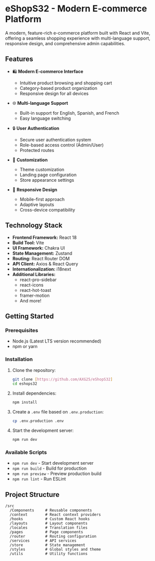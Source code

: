 # eShopS32 - Modern E-commerce Platform

A modern, feature-rich e-commerce platform built with React and Vite, offering a seamless shopping experience with multi-language support, responsive design, and comprehensive admin capabilities.

## Features

- 🛍️ **Modern E-commerce Interface**
  - Intuitive product browsing and shopping cart
  - Category-based product organization
  - Responsive design for all devices

- 🌐 **Multi-language Support**
  - Built-in support for English, Spanish, and French
  - Easy language switching

- 🔒 **User Authentication**
  - Secure user authentication system
  - Role-based access control (Admin/User)
  - Protected routes

- 🎨 **Customization**
  - Theme customization
  - Landing page configuration
  - Store appearance settings

- 📱 **Responsive Design**
  - Mobile-first approach
  - Adaptive layouts
  - Cross-device compatibility

## Technology Stack

- **Frontend Framework:** React 18
- **Build Tool:** Vite
- **UI Framework:** Chakra UI
- **State Management:** Zustand
- **Routing:** React Router DOM
- **API Client:** Axios & React Query
- **Internationalization:** i18next
- **Additional Libraries:**
  - react-pro-sidebar
  - react-icons
  - react-hot-toast
  - framer-motion
  - And more!

## Getting Started

### Prerequisites

- Node.js (Latest LTS version recommended)
- npm or yarn

### Installation

1. Clone the repository:
   ```bash
   git clone [https://github.com/AXG25/eShopS32]
   cd eshops32
   ```

2. Install dependencies:
   ```bash
   npm install
   ```

3. Create a `.env` file based on `.env.production`:
   ```bash
   cp .env.production .env
   ```

4. Start the development server:
   ```bash
   npm run dev
   ```

### Available Scripts

- `npm run dev` - Start development server
- `npm run build` - Build for production
- `npm run preview` - Preview production build
- `npm run lint` - Run ESLint

## Project Structure

```
/src
  /Components     # Reusable components
  /context        # React context providers
  /hooks          # Custom React hooks
  /layouts        # Layout components
  /locales        # Translation files
  /pages          # Page components
  /router         # Routing configuration
  /services       # API services
  /store          # State management
  /styles         # Global styles and theme
  /utils          # Utility functions
```
